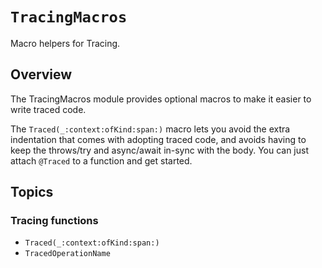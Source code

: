 # ``TracingMacros``

Macro helpers for Tracing.

## Overview

The TracingMacros module provides optional macros to make it easier to write traced code.

The ``Traced(_:context:ofKind:span:)`` macro lets you avoid the extra indentation that comes with
adopting traced code, and avoids having to keep the throws/try and async/await
in-sync with the body. You can just attach `@Traced` to a function and get
started.

## Topics

### Tracing functions
- ``Traced(_:context:ofKind:span:)``
- ``TracedOperationName``

